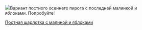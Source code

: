 <!--2025-10-17 15:36:10-->
<div class="yb">
  <div class="rss povarenok"><a href="https://www.povarenok.ru/recipes/show/183169/"><img src="https://www.povarenok.ru/data/cache/2025oct/17/34/3192686_52282-640x480.jpg"></a>Вариант постного осеннего пирога с последней малинкой и яблоками. Попробуйте! <p class="titl"><a href="https://www.povarenok.ru/recipes/show/183169/">Постная шарлотка с малиной и яблоками</a></p></div>
</div>
